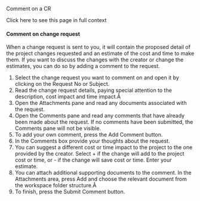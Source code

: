 Comment on a CR

Click here to see this page in full context

####  Comment on change request

When a change request is sent to you, it will contain the proposed detail of
the project changes requested and an estimate of the cost and time to make
them. If you want to discuss the changes with the creator or change the
estimates, you can do so by adding a comment to the request.

  1. Select the change request you want to comment on and open it by clicking on the Request No or Subject. 
  2. Read the change request details, paying special attention to the description, cost impact and time impact.Â 
  3. Open the Attachments pane and read any documents associated with the request. 
  4. Open the Comments pane and read any comments that have already been made about the request. If no comments have been submitted, the Comments pane will not be visible. 
  5. To add your own comment, press the Add Comment button. 
  6. In the Comments box provide your thoughts about the request. 
  7. You can suggest a different cost or time impact to the project to the one provided by the creator. Select + if the change will add to the project cost or time, or - if the change will save cost or time. Enter your estimate. 
  8. You can attach additional supporting documents to the comment. In the Attachments area, press Add and choose the relevant document from the workspace folder structure.Â 
  9. To finish, press the Submit Comment button. 

